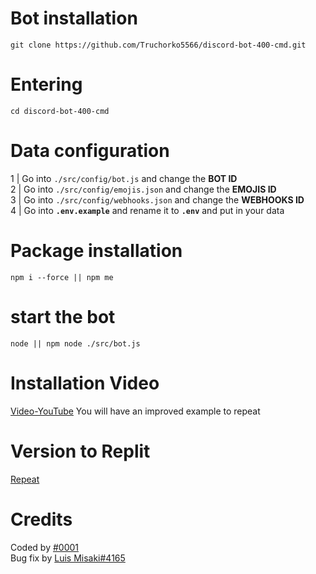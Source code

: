 # Bot installation

```
git clone https://github.com/Truchorko5566/discord-bot-400-cmd.git
```
# Entering
```
cd discord-bot-400-cmd
```
# Data configuration
1 | Go into ` ./src/config/bot.js ` and change the **BOT ID**<br />
2 | Go into ` ./src/config/emojis.json ` and change the **EMOJIS ID**<br />
3 | Go into ` ./src/config/webhooks.json ` and change the **WEBHOOKS ID**<br />
4 | Go into **`.env.example`** and rename it to **`.env`** and put in your data<br />

# Package installation
```
npm i --force || npm me
```

# start the bot
```
node || npm node ./src/bot.js
```

# Installation Video

[Video-YouTube](https://www.youtube.com/watch?v=n_ZJI3BSt0I) You will have an improved example to repeat

# Version to Replit

[Repeat](https://replit.com/@discord00/discordbot-400-cmd-slash)

# Credits

Coded by [</Corwin>#0001](https://discord.com/users/755297485328482356)<br />
Bug fix by [Luis Misaki#4165](https://discord.gg/Ds5CSrGfSW)<br />